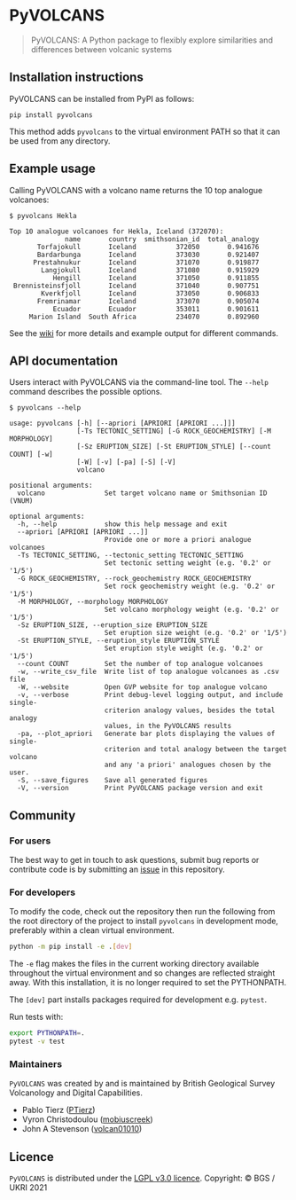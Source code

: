 # PyVOLCANS

> PyVOLCANS: A Python package to flexibly explore similarities and differences between volcanic systems


## Installation instructions

PyVOLCANS can be installed from PyPI as follows:

```
pip install pyvolcans
```

This method adds `pyvolcans` to the virtual environment PATH so that it can be
used from any directory.


## Example usage

Calling PyVOLCANS with a volcano name returns the 10 top analogue volcanoes:

```
$ pyvolcans Hekla

Top 10 analogue volcanoes for Hekla, Iceland (372070):
              name       country  smithsonian_id  total_analogy
       Torfajokull       Iceland          372050       0.941676
       Bardarbunga       Iceland          373030       0.921407
      Prestahnukur       Iceland          371070       0.919877
        Langjokull       Iceland          371080       0.915929
           Hengill       Iceland          371050       0.911855
 Brennisteinsfjoll       Iceland          371040       0.907751
        Kverkfjoll       Iceland          373050       0.906833
       Fremrinamar       Iceland          373070       0.905074
           Ecuador       Ecuador          353011       0.901611
     Marion Island  South Africa          234070       0.892960
```

See the [wiki](https://github.com/BritishGeologicalSurvey/pyvolcans/wiki) for more details and example output for different commands.


## API documentation

Users interact with PyVOLCANS via the command-line tool.
The `--help` command describes the possible options.

```
$ pyvolcans --help

usage: pyvolcans [-h] [--apriori [APRIORI [APRIORI ...]]]
                 [-Ts TECTONIC_SETTING] [-G ROCK_GEOCHEMISTRY] [-M MORPHOLOGY]
                 [-Sz ERUPTION_SIZE] [-St ERUPTION_STYLE] [--count COUNT] [-w]
                 [-W] [-v] [-pa] [-S] [-V]
                 volcano

positional arguments:
  volcano               Set target volcano name or Smithsonian ID (VNUM)

optional arguments:
  -h, --help            show this help message and exit
  --apriori [APRIORI [APRIORI ...]]
                        Provide one or more a priori analogue volcanoes
  -Ts TECTONIC_SETTING, --tectonic_setting TECTONIC_SETTING
                        Set tectonic setting weight (e.g. '0.2' or '1/5')
  -G ROCK_GEOCHEMISTRY, --rock_geochemistry ROCK_GEOCHEMISTRY
                        Set rock geochemistry weight (e.g. '0.2' or '1/5')
  -M MORPHOLOGY, --morphology MORPHOLOGY
                        Set volcano morphology weight (e.g. '0.2' or '1/5')
  -Sz ERUPTION_SIZE, --eruption_size ERUPTION_SIZE
                        Set eruption size weight (e.g. '0.2' or '1/5')
  -St ERUPTION_STYLE, --eruption_style ERUPTION_STYLE
                        Set eruption style weight (e.g. '0.2' or '1/5')
  --count COUNT         Set the number of top analogue volcanoes
  -w, --write_csv_file  Write list of top analogue volcanoes as .csv file
  -W, --website         Open GVP website for top analogue volcano
  -v, --verbose         Print debug-level logging output, and include single-
                        criterion analogy values, besides the total analogy
                        values, in the PyVOLCANS results
  -pa, --plot_apriori   Generate bar plots displaying the values of single-
                        criterion and total analogy between the target volcano
                        and any 'a priori' analogues chosen by the user.
  -S, --save_figures    Save all generated figures
  -V, --version         Print PyVOLCANS package version and exit
```


## Community

### For users

The best way to get in touch to ask questions, submit bug reports or contribute code is by submitting an [issue](https://github.com/BritishGeologicalSurvey/pyvolcans/issues) in this repository.

### For developers

To modify the code, check out the repository then run the following from the root directory of
the project to install `pyvolcans` in development mode, preferably within a clean virtual environment.

```bash
python -m pip install -e .[dev]
```

The `-e` flag makes the files in the current working directory available
throughout the virtual environment and so changes are reflected straight away.
With this installation, it is no longer required to set the PYTHONPATH.

The `[dev]` part installs packages required for development e.g. `pytest`.

Run tests with:

```bash
export PYTHONPATH=.
pytest -v test
```

### Maintainers

`PyVOLCANS` was created by and is maintained by British Geological Survey
Volcanology and Digital Capabilities.

+ Pablo Tierz ([PTierz](https://github.com/PTierz))
+ Vyron Christodoulou ([mobiuscreek](https://github.com/mobiuscreek))
+ John A Stevenson ([volcan01010](https://github.com/volcan01010))

## Licence

`PyVOLCANS` is distributed under the [LGPL v3.0 licence](LICENSE).
Copyright: © BGS / UKRI 2021
